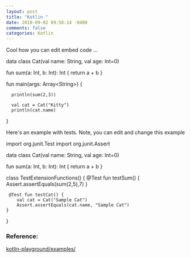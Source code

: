 ```yaml
---
layout: post
title: "Kotlin "
date: 2018-09-02 09:50:14 -0400
comments: false
categories: Kotlin
---
```


Cool how you can edit embed code ...

<div class="kotlin-playground">

data class Cat(val name: String, val age: Int=0)

fun sum(a: Int, b: Int): Int {
return a + b
}

fun main(args: Array<span class="hljs-tag">&lt;<span class="hljs-name">String</span>&gt;</span>) {

      println(sum(2,3))

      val cat = Cat("Kitty")
      println(cat.name)

}

</div>

Here's an example with tests. Note, you can edit and change this example

<div class="kotlin-playground" data-target-platform="junit">

import org.junit.Test
import org.junit.Assert

data class Cat(val name: String, val age: Int=0)

fun sum(a: Int, b: Int): Int {
return a + b
}

class TestExtensionFunctions() {
@Test fun testSum() {
Assert.assertEquals(sum(2,5),7)
}

     @Test fun testCat() {
        val cat = Cat("Sample Cat")
    	Assert.assertEquals(cat.name, "Sample Cat")
    }

}

</div>

### Reference:

[kotlin-playground/examples/](https://jetbrains.github.io/kotlin-playground/examples/)

<script>(function(d, s, id) {
  var js, fjs = d.getElementsByTagName(s)[0];
  if (d.getElementById(id)) return;
  js = d.createElement(s); js.id = id;
  js.src = "//connect.facebook.net/en_US/sdk.js#xfbml=1&version=v2.8&appId=671657696349259";
  fjs.parentNode.insertBefore(js, fjs);
}(document, 'script', 'facebook-jssdk'));</script>

<!--  Enter text below, if you want -->

